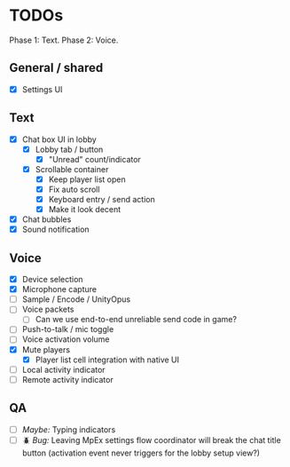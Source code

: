 ﻿# TODOs

Phase 1: Text. Phase 2: Voice.

## General / shared
- [X] Settings UI

## Text 

- [X] Chat box UI in lobby
    - [X] Lobby tab / button
      - [X] "Unread" count/indicator
    - [X] Scrollable container
      - [X] Keep player list open 
      - [X] Fix auto scroll
      - [X] Keyboard entry / send action
      - [X] Make it look decent
- [X] Chat bubbles
- [X] Sound notification

## Voice 

- [X] Device selection
- [X] Microphone capture
- [ ] Sample / Encode / UnityOpus 
- [ ] Voice packets
  - [ ] Can we use end-to-end unreliable send code in game? 
- [ ] Push-to-talk / mic toggle
- [ ] Voice activation volume
- [X] Mute players
  - [X] Player list cell integration with native UI
- [ ] Local activity indicator
- [ ] Remote activity indicator

## QA

- [ ] *Maybe:* Typing indicators
- [ ] 🪲 *Bug:* Leaving MpEx settings flow coordinator will break the chat title button (activation event never triggers for the lobby setup view?)